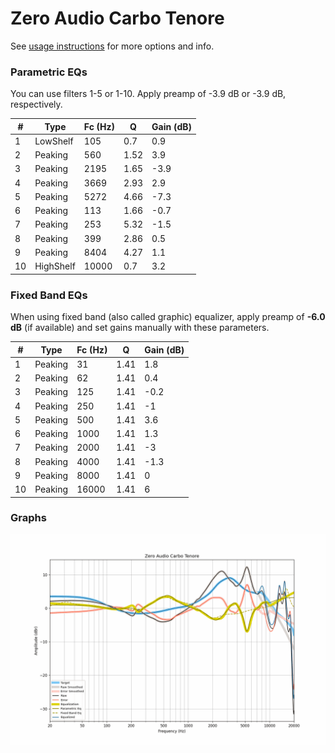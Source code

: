 # Zero Audio Carbo Tenore
See [usage instructions](https://github.com/jaakkopasanen/AutoEq#usage) for more options and info.

### Parametric EQs
You can use filters 1-5 or 1-10. Apply preamp of -3.9 dB or -3.9 dB, respectively.

|   # | Type      |   Fc (Hz) |    Q |   Gain (dB) |
|-----|-----------|-----------|------|-------------|
|   1 | LowShelf  |       105 | 0.7  |         0.9 |
|   2 | Peaking   |       560 | 1.52 |         3.9 |
|   3 | Peaking   |      2195 | 1.65 |        -3.9 |
|   4 | Peaking   |      3669 | 2.93 |         2.9 |
|   5 | Peaking   |      5272 | 4.66 |        -7.3 |
|   6 | Peaking   |       113 | 1.66 |        -0.7 |
|   7 | Peaking   |       253 | 5.32 |        -1.5 |
|   8 | Peaking   |       399 | 2.86 |         0.5 |
|   9 | Peaking   |      8404 | 4.27 |         1.1 |
|  10 | HighShelf |     10000 | 0.7  |         3.2 |

### Fixed Band EQs
When using fixed band (also called graphic) equalizer, apply preamp of **-6.0 dB** (if available) and set gains manually with these parameters.

|   # | Type    |   Fc (Hz) |    Q |   Gain (dB) |
|-----|---------|-----------|------|-------------|
|   1 | Peaking |        31 | 1.41 |         1.8 |
|   2 | Peaking |        62 | 1.41 |         0.4 |
|   3 | Peaking |       125 | 1.41 |        -0.2 |
|   4 | Peaking |       250 | 1.41 |        -1   |
|   5 | Peaking |       500 | 1.41 |         3.6 |
|   6 | Peaking |      1000 | 1.41 |         1.3 |
|   7 | Peaking |      2000 | 1.41 |        -3   |
|   8 | Peaking |      4000 | 1.41 |        -1.3 |
|   9 | Peaking |      8000 | 1.41 |         0   |
|  10 | Peaking |     16000 | 1.41 |         6   |

### Graphs
![](./Zero%20Audio%20Carbo%20Tenore.png)
